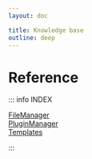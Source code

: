 ```yaml
---
layout: doc

title: Knowledge base
outline: deep
---
```


# Reference

::: info INDEX

[FileManager](/reference/fileManager)
<br/>
[PluginManager](/reference/pluginManager/)
<br/>
[Templates](/reference/templates)
<br/>

:::
